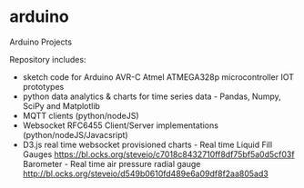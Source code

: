 # arduino
Arduino Projects

Repository includes:
  * sketch code for Arduino AVR-C Atmel ATMEGA328p microcontroller IOT prototypes
  * python data analytics & charts for time series data - Pandas, Numpy, SciPy and Matplotlib 
  * MQTT clients (python/nodeJS)
  * Websocket RFC6455 Client/Server implementations (python/nodeJS/Javacsript)
  * D3.js real time websocket provisioned charts - 
    Real time Liquid Fill Gauges
    https://bl.ocks.org/steveio/c7018c8432710ff8df75bf5a0d5cf03f
    Barometer - Real time air pressure radial gauge
    http://bl.ocks.org/steveio/d549b0610fd489e6a09df8f2aa805ad3
